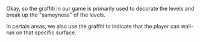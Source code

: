 Okay, so the graffiti in our game is primarily used to decorate the levels and break up the "sameyness" of the levels.

In certain areas, we also use the graffiti to indicate that the player can wall-run on that specific surface.